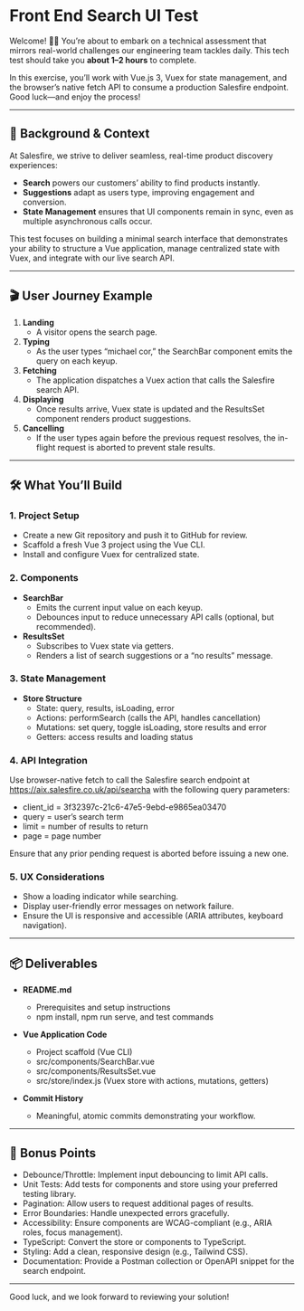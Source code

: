 # Front End Search UI Test

Welcome! 👋🏻 You’re about to embark on a technical assessment that mirrors real-world challenges our engineering team tackles daily. This tech test should take you **about 1–2 hours** to complete.

In this exercise, you’ll work with Vue.js 3, Vuex for state management, and the browser’s native fetch API to consume a production Salesfire endpoint. Good luck—and enjoy the process!

---

## 🎯 Background & Context

At Salesfire, we strive to deliver seamless, real-time product discovery experiences:

- **Search** powers our customers’ ability to find products instantly.  
- **Suggestions** adapt as users type, improving engagement and conversion.  
- **State Management** ensures that UI components remain in sync, even as multiple asynchronous calls occur.  

This test focuses on building a minimal search interface that demonstrates your ability to structure a Vue application, manage centralized state with Vuex, and integrate with our live search API.

---

## 🎬 User Journey Example

1. **Landing**  
   - A visitor opens the search page.  
2. **Typing**  
   - As the user types “michael cor,” the SearchBar component emits the query on each keyup.  
3. **Fetching**  
   - The application dispatches a Vuex action that calls the Salesfire search API.  
4. **Displaying**  
   - Once results arrive, Vuex state is updated and the ResultsSet component renders product suggestions.  
5. **Cancelling**  
   - If the user types again before the previous request resolves, the in-flight request is aborted to prevent stale results.  

---

## 🛠️ What You’ll Build

### 1. Project Setup
- Create a new Git repository and push it to GitHub for review.  
- Scaffold a fresh Vue 3 project using the Vue CLI.  
- Install and configure Vuex for centralized state.

### 2. Components
- **SearchBar**  
  - Emits the current input value on each keyup.  
  - Debounces input to reduce unnecessary API calls (optional, but recommended).  
- **ResultsSet**  
  - Subscribes to Vuex state via getters.  
  - Renders a list of search suggestions or a “no results” message.

### 3. State Management
- **Store Structure**  
  - State: query, results, isLoading, error  
  - Actions: performSearch (calls the API, handles cancellation)  
  - Mutations: set query, toggle isLoading, store results and error  
  - Getters: access results and loading status

### 4. API Integration
Use browser-native fetch to call the Salesfire search endpoint at https://aix.salesfire.co.uk/api/searcha with the following query parameters:  
- client_id = 3f32397c-21c6-47e5-9ebd-e9865ea03470  
- query = user’s search term  
- limit = number of results to return  
- page = page number  

Ensure that any prior pending request is aborted before issuing a new one.

### 5. UX Considerations
- Show a loading indicator while searching.  
- Display user-friendly error messages on network failure.  
- Ensure the UI is responsive and accessible (ARIA attributes, keyboard navigation).

---

## 📦 Deliverables

- **README.md**  
  - Prerequisites and setup instructions  
  - npm install, npm run serve, and test commands  

- **Vue Application Code**  
  - Project scaffold (Vue CLI)  
  - src/components/SearchBar.vue  
  - src/components/ResultsSet.vue  
  - src/store/index.js (Vuex store with actions, mutations, getters)  

- **Commit History**  
  - Meaningful, atomic commits demonstrating your workflow.

---

## 🌟 Bonus Points

- Debounce/Throttle: Implement input debouncing to limit API calls.  
- Unit Tests: Add tests for components and store using your preferred testing library.  
- Pagination: Allow users to request additional pages of results.  
- Error Boundaries: Handle unexpected errors gracefully.  
- Accessibility: Ensure components are WCAG-compliant (e.g., ARIA roles, focus management).  
- TypeScript: Convert the store or components to TypeScript.  
- Styling: Add a clean, responsive design (e.g., Tailwind CSS).  
- Documentation: Provide a Postman collection or OpenAPI snippet for the search endpoint.

---

Good luck, and we look forward to reviewing your solution!
